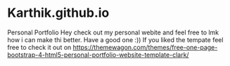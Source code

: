 # Karthik.github.io
Personal Portfolio
Hey check out my personal webite and feel free to lmk how i can make thi better. Have a good one :))
If you liked the tempate feel free to check it out on https://themewagon.com/themes/free-one-page-bootstrap-4-html5-personal-portfolio-website-template-clark/
